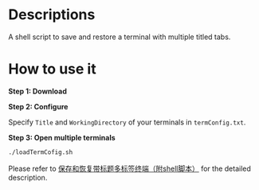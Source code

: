 ﻿# Descriptions 

A shell script to save and restore a terminal with multiple titled tabs. 

# How to use it

**Step 1: Download**

**Step 2: Configure**

Specify `Title` and `WorkingDirectory` of your terminals in `termConfig.txt`.

**Step 3: Open multiple terminals**

```bash
./loadTermCofig.sh
```

Please refer to [保存和恢复带标题多标签终端（附shell脚本）](http://sparkandshine.net/en/save-and-restore-multiple-tabs-terminal-with-title-enclose-shell-script/) for the detailed description.